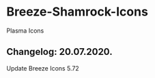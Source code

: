 # Breeze-Shamrock-Icons
Plasma Icons

Changelog: 20.07.2020.
---------------------

Update Breeze Icons 5.72
